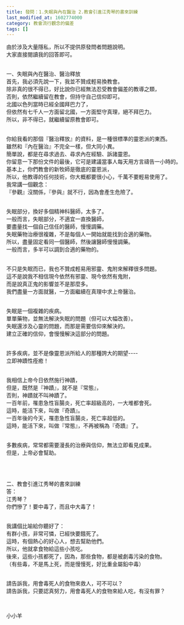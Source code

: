 ```yaml
---
title: 發問：1.失眠與內在醫治 2.教會引進江秀琴的書來訓練
last_modified_at: 1602774000
category: 教會流行觀念的偏差
tags: []
---
```


<p>由於涉及大量隱私，所以不提供原發問者問題說明。<br>
大家直接閱讀我的回答即可。</p>

<p><br>
一、失眠與內在醫治、醫治釋放&nbsp;&nbsp;<br>
首先，我必須先說一下，我並不贊成輕易換教會。&nbsp;<br>
除非真的很不得已，好比說你已經無法忍受教會偏差的教導之類，&nbsp;<br>
否則，依然繼續留在教會，但持守自己信仰即可。&nbsp;<br>
北國以色列當時已經全國拜巴力了，<br>
但依然有七千人一方面留北國，一方面堅守真理，絕不拜巴力。<br>
所以，非不得已，就繼續留原教會即可。&nbsp;</p>

<p>&nbsp;&nbsp;<br>
你給我看的那個『醫治釋放』的資料，是一種很標準的靈恩派的東西。&nbsp;<br>
雖然和『內在醫治』不完全一樣，但大同小異。&nbsp;<br>
簡單說，都是在尋求過去、尋求內在經驗、訴諸靈恩。&nbsp;<br>
你留意一下那份文件的最後，它可是建議當事人每天用方言禱告一小時的。&nbsp;<br>
基本上，你們教會的新牧師是徹底的靈恩派，<br>
所以，他教導的任何技術，你大概都要很小心，千萬不要輕易使用了。&nbsp;<br>
我常講一個觀念：&nbsp;<br>
『參觀』沒關係，『參與』就不行，因為會產生危險了。&nbsp;<br>
&nbsp;&nbsp;</p>

<p>失眠部分，換好多個精神科醫師，太多了。&nbsp;<br>
一般而言，失眠部分，不適宜一直換醫師，<br>
要盡量找一個自己信任的醫師，慢慢調藥。&nbsp;<br>
失眠藥物治療很複雜，不是每個人一開始就能找到合適的藥物。&nbsp;<br>
所以，盡量固定看同一個醫師，然後讓醫師慢慢調藥。&nbsp;<br>
一般而言，多半可以調到合適的藥物的。&nbsp;<br>
&nbsp;&nbsp;</p>

<p>不只是失眠而已，我也不贊成輕易用邪靈、鬼附來解釋很多問題。&nbsp;<br>
這不是說我不相信現今依然有邪靈、現今依然有鬼附，&nbsp;<br>
而是說真正鬼的影響並不是那麼多。<br>
我們盡量一方面就醫，一方面繼續在真理中求上帝醫治。&nbsp;<br>
&nbsp;&nbsp;</p>

<p>失眠是一個複雜的疾病。&nbsp;<br>
單單藥物，並無法解決失眠的問題（但可以大幅改善）。&nbsp;<br>
失眠還涉及心靈的問題，而那是需要信仰來解決的。&nbsp;<br>
建立正確的信仰，會慢慢解決這部分的問題。&nbsp;<br>
&nbsp;&nbsp;</p>

<p>許多疾病，並不是像靈恩派所給人的那種誇大的期望----&nbsp;<br>
立即神蹟性痊癒！&nbsp;</p>

<p><br>
我相信上帝今日依然施行神蹟，<br>
但是，既然是『神蹟』，就不是『常態』，&nbsp;<br>
否則，神蹟就不叫神蹟了。&nbsp;<br>
一百年前，罹患急性盲腸炎，死亡率超級高的，一大堆都會死。<br>
這時，能活下來，叫做『奇蹟』。&nbsp;<br>
一百年後的今天，罹患急性盲腸炎，死亡率超低的。<br>
這時，能活下來，叫做『常態』，不再被稱為『奇蹟』了。&nbsp;<br>
&nbsp;&nbsp;</p>

<p>多數疾病，常常都需要漫長的治療與信仰，無法立即看見成果。&nbsp;<br>
但是，上帝必會幫助。&nbsp;</p>

<p>&nbsp;</p>

<p><br>
二、教會引進江秀琴的書來訓練<br>
答：<br>
江秀琴？<br>
你們慘了！要中毒了，而且中大毒了！</p>

<p><br>
我講個比喻給你聽好了：<br>
有群小孩，非常可憐，已經快要餓死了。<br>
這時，有個熱心的好心人，想去幫助他們。<br>
所以，他就拿食物給這些小孩吃。<br>
後來，這些小孩都死了，因為，那些食物，都是被劇毒污染的食物。<br>
（有些毒，不是馬上死，而是慢慢死，好比重金屬鉛中毒）</p>

<p><br>
請告訴我，用會毒死人的食物來救人，可不可以？<br>
請告訴我，只要認真努力，用會毒死人的食物來給人吃，有沒有罪？</p>

<p>&nbsp;</p>

<p>小小羊</p>

